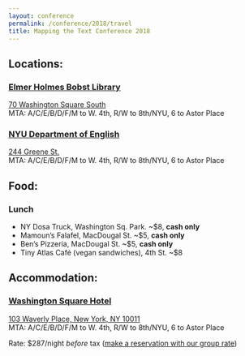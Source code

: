 ```yaml
---
layout: conference
permalink: /conference/2018/travel
title: Mapping the Text Conference 2018
---
```


## Locations:

### [Elmer Holmes Bobst Library](http://library.nyu.edu/locations/elmer-holmes-bobst-library/)

[70 Washington Square South](https://www.openstreetmap.org/way/248166208) <br />
MTA: A/C/E/B/D/F/M to W. 4th, R/W to 8th/NYU, 6 to Astor Place

### [NYU Department of English](http://as.nyu.edu/english.html)

[244 Greene St.](https://www.openstreetmap.org/way/248166241) <br />
MTA: A/C/E/B/D/F/M to W. 4th, R/W to 8th/NYU, 6 to Astor Place

## Food:

### Lunch

* NY Dosa Truck, Washington Sq. Park. ~$8, **cash only**
* Mamoun’s Falafel, MacDougal St. ~$5, **cash only**
* Ben’s Pizzeria, MacDougal St. ~$5, **cash only**
* Tiny Atlas Café (vegan sandwiches), 4th St. ~$8

## Accommodation:

### [Washington Square Hotel](http://www.washingtonsquarehotel.com)

[103 Waverly Place, New York, NY 10011](https://www.openstreetmap.org/node/2358048514) <br />
MTA: A/C/E/B/D/F/M to W. 4th, R/W to 8th/NYU, 6 to Astor Place

Rate: $287/night _before_ tax ([make a
reservation with our group rate](https://book.b4checkin.com/chameleon/washingtonsquarehotel/rlp/MappingtheText))

